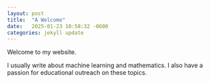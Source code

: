 ```yaml
---
layout: post
title:  "A Welcome"
date:   2025-01-23 10:58:32 -0600
categories: jekyll update
---
```

Welcome to my website. 

I usually write about machine learning and mathematics. I also have a passion for educational outreach on these topics. 


